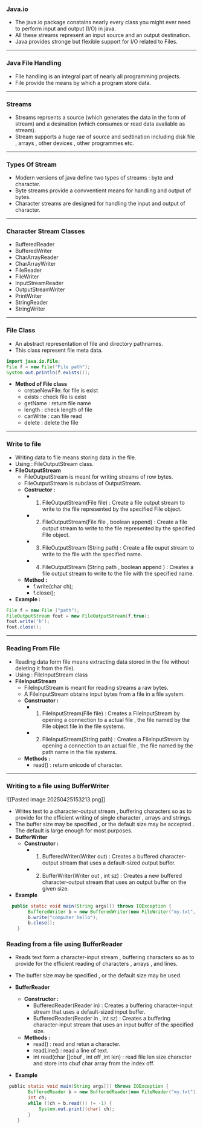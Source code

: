 ### **Java.io**
- The java.io package conatains nearly every class you might ever need to perform input and output (I/O) in java.
- All these streams represent an input source and an output destination.
- Java provides stronge but flexible support for I/O related to Files.
---
### **Java File Handling**
- FIle handling is an integral part of nearly all programming projects.
- File provide the means by which a program store data.

---
### **Streams**
- Streams reprsents a source (which generates the data in the form of stream) and a desination (which consumes or read data avaliable as stream).
- Stream supports a huge rae of source and sedtination including disk file , arrays , other devices , other programmes etc.
----
### **Types Of Stream**
- Modern versions of java define two types of streams : byte and character.
- Byte streams provide a convventient means for handling and output of bytes.
- Character streams are designed for handling the input and output of character.
----
### **Character Stream Classes**
- BufferedReader
- BufferedWriter 
- CharArrayReader
- CharArrayWriter
- FileReader
- FileWriter
- InputStreamReader
- OutputStreamWriter
- PrintWriter
- StringReader
- StringWriter
----
### **File Class**
- An abstract representation of file and directory pathnames.
- This class represent file meta data.
```java
import java.io.File;
File f = new File("File path");
System.out.println(f.exists());
```
- **Method of File class**
	- cretaeNewFile: for file is exist
	- exists : check file is exist
	- getName : return file name
	- length : check length of file 
	- canWrite : can file read
	- delete : delete the file
----
### **Write  to file**
- Writing data to file means storing data in the file.
- Using : FileOutputStream class.
- **FileOutputStream**
	- FileOutputStream is meant for writing streams of row bytes.
	- FileOutputStream is subclass of OutputStream.
	- **Costructor :** 
		- 1. FileOutputStream(File file) : Create a file output stream to write to the file represented by the specified File object.
		- 2. FileOutputStream(File file , boolean append) : Create a file output stream to write to the file represented by the specified FIle object.
		- 3. FileOutputStream (String path) : Create a file ouput stream to write to the file with the specified name.
		- 4. FileOutputStream (String path , boolean append ) : Creates a file output stream to write to the file with the specified name. 
	- **Method :**
		- f.write(char ch);
		- f.close();
- **Example :**
```java
File f = new File ("path");
FileOutputStream fout = new FileOutputStream(f,true);
fout.write('h');
fout.close();
```
---
### **Reading From File**
- Reading data form file means extracting data stored in the file without deleting it from the file).
- Using : FileInputStream class
- **FileInputStream**
	- FileInputStream is meant for reading streams a raw bytes.
	- A FileInputStream obtains input bytes from a file in a file system.
	- **Constructor :**
		- 1. FileInputStream(FIle file) : Creates a FileInputStream by opening a connection to a actual file , the file named by the File object file in the file systems.
		- 2. FileInputStream(String path) : Creates a FileInputStream  by opening a connection to an actual file , the file named by the path name in the file systems.
	- **Methods :**
		- read() : return unicode of character. 

---
### **Writing to a file using BufferWriter**
![[Pasted image 20250425153213.png]]
- Writes text to a character-output stream , buffering characters so as to provide for the efficient writing of single character , arrays and strings.
- The buffer size may be specified , or the default size may be accepted . The default is large enough for most purposes.
- **BufferWriter**
	- **Constructor :**
		- 1. BufferedWriter(Writer out) : Creates a buffered character-output stream that uses a default-sized output buffer.
		- 2. BufferWriter(Writer out , int sz) : Creates a new buffered character-output stream that uses an output buffer on the given size. 
- **Example**
```java 
  public static void main(String args[]) throws IOException {
        BufferedWriter b = new BufferedWriter(new FileWriter("my.txt", true));
        b.write("computer hello");
        b.close();
    }
```
### **Reading from a file using BufferReader**
- Reads text form a character-input stream , buffering characters so as to provide for the efficient reading of characters , arrays , and lines.
- The buffer size may be specified , or the default size may be used.
- **BufferReader**
	- **Constructor :**
		- BufferedReader(Reader in) : Creates a buffering character-input stream that uses a default-sized input buffer.
		- BufferedReader(Reader in , int sz) : Creates a buffering character-input stream that uses an input buffer of the specified size.
	- **Methods :**
		- read() : read and retun a character. 
		- readLine() : read a line of text. 
		- int read(char \[]cbuf , int off ,int len) : read file len size character and store into cbuf char array from the index off.

- **Example**
```java
 public static void main(String args[]) throws IOException {
        BufferedReader b = new BufferedReader(new FileReader("my.txt"));
        int ch;
        while ((ch = b.read()) != -1) {
            System.out.print((char) ch);
        }
    }
```


